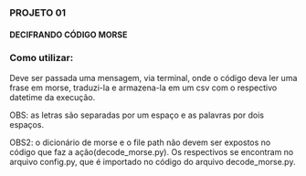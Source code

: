 ### PROJETO 01 
#### DECIFRANDO CÓDIGO MORSE

### Como utilizar:

Deve ser passada uma mensagem, via terminal, onde o código deva ler uma frase em morse, traduzi-la e armazena-la em um csv com o respectivo datetime da execução.

OBS: as letras são separadas por um espaço e as palavras por dois espaços.

OBS2: o dicionário de morse e o file path não devem ser expostos no código que faz a ação(decode_morse.py). Os respectivos se encontram no arquivo config.py, que é importado no código do arquivo decode_morse.py.